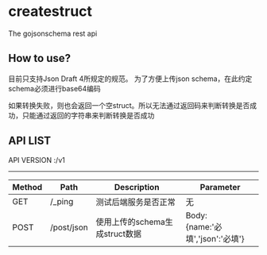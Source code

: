# createstruct
The gojsonschema rest api

## How to use?

目前只支持Json Draft 4所规定的规范。 为了方便上传json schema，在此约定schema必须进行base64编码

如果转换失败，则也会返回一个空struct。所以无法通过返回码来判断转换是否成功，只能通过返回的字符串来判断转换是否成功

## API LIST

API VERSION :/v1

<hr/>

Method|Path|Description|Parameter|
------|----|-----------|---------|
GET|/_ping|测试后端服务是否正常|无|
POST|/post/json|使用上传的schema生成struct数据|Body: <br/> {name:'必填','json':'必填'}|